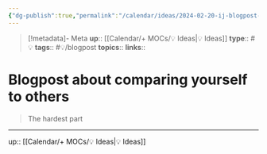 ```yaml
---
{"dg-publish":true,"permalink":"/calendar/ideas/2024-02-20-ij-blogpost-about-comparing-yourself-to-others/","title":"Blogpost about comparing yourself to others "}
---
```


> [!metadata]- Meta
> **up**:: [[Calendar/+ MOCs/💡 Ideas\|💡 Ideas]]
> **type**:: #💡
> **tags**:: #💡/blogpost
> **topics**:: 
> **links**::

# Blogpost about comparing yourself to others 

> The hardest part



---
up:: [[Calendar/+ MOCs/💡 Ideas\|💡 Ideas]]


